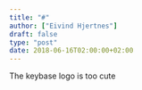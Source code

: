 ```yaml
---
title: "#"
author: ["Eivind Hjertnes"]
draft: false
type: "post"
date: 2018-06-16T02:00:00+02:00
---
```


The keybase logo is too cute
